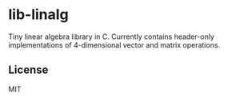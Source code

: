 # lib-linalg

Tiny linear algebra library in C. Currently contains header-only implementations of 4-dimensional vector and matrix operations.

## License

MIT
